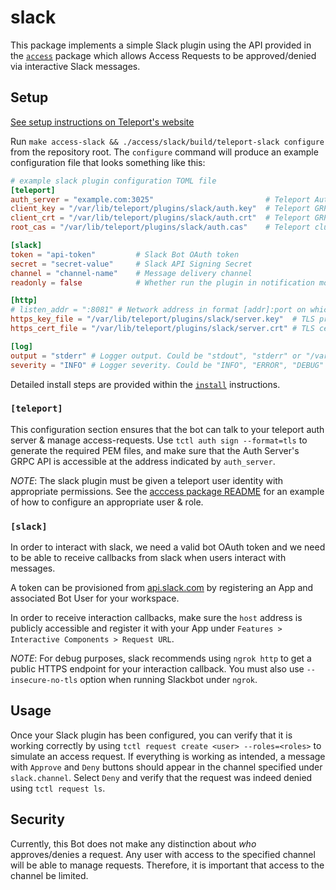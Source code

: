 # slack

This package implements a simple Slack plugin using the API provided in the
[`access`](../) package which allows Access Requests to be approved/denied via
interactive Slack messages.

## Setup

[See setup instructions on Teleport's website](https://gravitational.com/teleport/docs/enterprise/workflow/ssh_approval_slack/)

Run `make access-slack && ./access/slack/build/teleport-slack configure` from
the repository root. The `configure` command will produce an example
configuration file that looks something like this:

```toml
# example slack plugin configuration TOML file
[teleport]
auth_server = "example.com:3025"                         # Teleport Auth Server GRPC API address
client_key = "/var/lib/teleport/plugins/slack/auth.key"  # Teleport GRPC client secret key
client_crt = "/var/lib/teleport/plugins/slack/auth.crt"  # Teleport GRPC client certificate
root_cas = "/var/lib/teleport/plugins/slack/auth.cas"    # Teleport cluster CA certs

[slack]
token = "api-token"         # Slack Bot OAuth token
secret = "secret-value"     # Slack API Signing Secret
channel = "channel-name"    # Message delivery channel
readonly = false            # Whether run the plugin in notification mode (Don't allow approval/denial via a Slack button)

[http]
# listen_addr = ":8081" # Network address in format [addr]:port on which callback server listens, e.g. 0.0.0.0:443
https_key_file = "/var/lib/teleport/plugins/slack/server.key"  # TLS private key
https_cert_file = "/var/lib/teleport/plugins/slack/server.crt" # TLS certificate

[log]
output = "stderr" # Logger output. Could be "stdout", "stderr" or "/var/lib/teleport/slack.log"
severity = "INFO" # Logger severity. Could be "INFO", "ERROR", "DEBUG" or "WARN".
```

Detailed install steps are provided within the [`install`](INSTALL.md)
instructions.

### `[teleport]`

This configuration section ensures that the bot can talk to your teleport auth
server & manage access-requests. Use `tctl auth sign --format=tls` to generate
the required PEM files, and make sure that the Auth Server's GRPC API is
accessible at the address indicated by `auth_server`.

_NOTE_: The slack plugin must be given a teleport user identity with appropriate
permissions. See the [acccess package README](../README.md#authentication) for
an example of how to configure an appropriate user & role.

### `[slack]`

In order to interact with slack, we need a valid bot OAuth token and we need to
be able to receive callbacks from slack when users interact with messages.

A token can be provisioned from [api.slack.com](https://api.slack.com) by
registering an App and associated Bot User for your workspace.

In order to receive interaction callbacks, make sure the `host` address is
publicly accessible and register it with your App under
`Features > Interactive Components > Request URL`.

_NOTE_: For debug purposes, slack recommends using `ngrok http` to get a public
HTTPS endpoint for your interaction callback. You must also use
`--insecure-no-tls` option when running Slackbot under `ngrok`.

## Usage

Once your Slack plugin has been configured, you can verify that it is working
correctly by using `tctl request create <user> --roles=<roles>` to simulate an
access request. If everything is working as intended, a message with `Approve`
and `Deny` buttons should appear in the channel specified under `slack.channel`.
Select `Deny` and verify that the request was indeed denied using
`tctl request ls`.

## Security

Currently, this Bot does not make any distinction about _who_ approves/denies a
request. Any user with access to the specified channel will be able to manage
requests. Therefore, it is important that access to the channel be limited.
